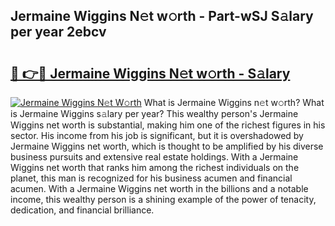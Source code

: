 ## Jermaine Wiggins N𝚎t w𝚘rth - Part-wSJ S𝚊lary per year 2ebcv

# <h2><a href="http://gc05gl.nevu.top/?p=Jermaine+Wiggins">🔗 👉🔴 Jermaine Wiggins N𝚎t w𝚘rth - S𝚊lary</a></h2>

[![Jermaine Wiggins N𝚎t W𝚘rth](https://i.imgur.com/Oavwk0R.jpeg)](http://gc05gl.nevu.top/?p=Jermaine+Wiggins)
What is Jermaine Wiggins n𝚎t w𝚘rth? What is Jermaine Wiggins s𝚊lary per year?
This wealthy person's Jermaine Wiggins net worth is substantial, making him one of the richest figures in his sector. His income from his job is significant, but it is overshadowed by Jermaine Wiggins net worth, which is thought to be amplified by his diverse business pursuits and extensive real estate holdings. With a Jermaine Wiggins net worth that ranks him among the richest individuals on the planet, this man is recognized for his business acumen and financial acumen. With a Jermaine Wiggins net worth in the billions and a notable income, this wealthy person is a shining example of the power of tenacity, dedication, and financial brilliance.
